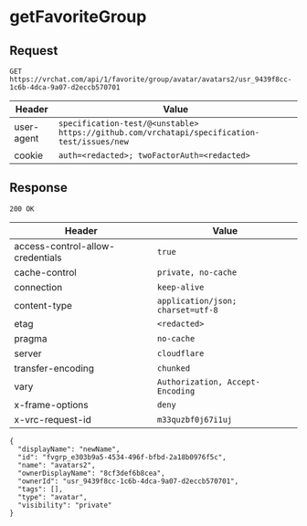 # getFavoriteGroup

## Request
`GET https://vrchat.com/api/1/favorite/group/avatar/avatars2/usr_9439f8cc-1c6b-4dca-9a07-d2eccb570701`

| Header | Value |
| ------ | ----- |
| user-agent | `specification-test/@<unstable> https://github.com/vrchatapi/specification-test/issues/new` |
| cookie | `auth=<redacted>; twoFactorAuth=<redacted>` |


## Response
`200 OK`

| Header | Value |
| ------ | ----- |
| access-control-allow-credentials | `true` |
| cache-control | `private, no-cache` |
| connection | `keep-alive` |
| content-type | `application/json; charset=utf-8` |
| etag | `<redacted>` |
| pragma | `no-cache` |
| server | `cloudflare` |
| transfer-encoding | `chunked` |
| vary | `Authorization, Accept-Encoding` |
| x-frame-options | `deny` |
| x-vrc-request-id | `m33quzbf0j67i1uj` |

```jsonc
{
  "displayName": "newName",
  "id": "fvgrp_e303b9a5-4534-496f-bfbd-2a18b0976f5c",
  "name": "avatars2",
  "ownerDisplayName": "8cf3def6b8cea",
  "ownerId": "usr_9439f8cc-1c6b-4dca-9a07-d2eccb570701",
  "tags": [],
  "type": "avatar",
  "visibility": "private"
}
```
